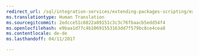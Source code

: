 ```yaml
---
redirect_url: /sql/integration-services/extending-packages-scripting/extending-packages-with-scripting
ms.translationtype: Human Translation
ms.sourcegitcommit: 2edcce51c6822a89151c3c3c76fbaacb5edd54f4
ms.openlocfilehash: e9baa1d77c4b10691553163dd7f579bc8ce4cea8
ms.contentlocale: de-de
ms.lasthandoff: 04/11/2017

---
```


